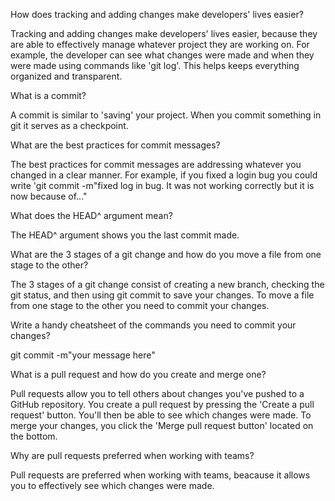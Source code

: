 How does tracking and adding changes make developers' lives easier?

Tracking and adding changes make developers' lives easier, because they are able to effectively manage whatever project they are working on. For example, the developer can see what changes were made and when they were made using commands like 'git log'. This helps keeps everything organized and transparent.  

What is a commit?

A commit is similar to 'saving' your project. When you commit something in git it serves as a checkpoint. 

What are the best practices for commit messages?

The best practices for commit messages are addressing whatever you changed in a clear manner. For example, if you fixed a login bug you could write 'git commit -m"fixed log in bug. It was not working correctly but it is now because of..."

What does the HEAD^ argument mean?

The HEAD^ argument shows you the last commit made. 

What are the 3 stages of a git change and how do you move a file from one stage to the other?

The 3 stages of a git change consist of creating a new branch, checking the git status, and then using git commit to save your changes. To move a file from one stage to the other you need to commit your changes. 

Write a handy cheatsheet of the commands you need to commit your changes?

git commit -m"your message here"

What is a pull request and how do you create and merge one?

Pull requests allow you to tell others about changes you've pushed to a GitHub repository. You create a pull request by pressing the 'Create a pull request' button. You'll then be able to see which changes were made. To merge your changes, you click the 'Merge pull request button' located on the bottom. 

Why are pull requests preferred when working with teams?

Pull requests are preferred when working with teams, beacause it allows you to effectively see which changes were made.